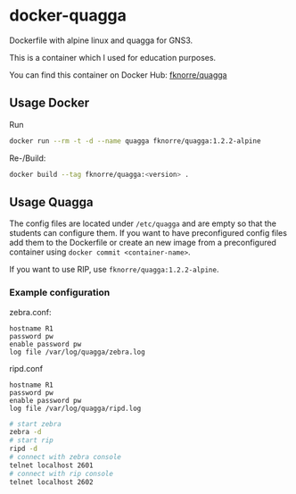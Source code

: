 # docker-quagga

Dockerfile with alpine linux and quagga for GNS3.

This is a container which I used for education purposes. 

You can find this container on Docker Hub: [fknorre/quagga](https://hub.docker.com/repository/docker/fknorre/quagga)

## Usage Docker

Run
```bash
docker run --rm -t -d --name quagga fknorre/quagga:1.2.2-alpine
```

Re-/Build:
```bash
docker build --tag fknorre/quagga:<version> .
```

## Usage Quagga

The config files are located under `/etc/quagga` and are empty so that the students can configure them. If you want to have preconfigured config files add them to the Dockerfile or create an new image from a preconfigured container using `docker commit <container-name>`.

If you want to use RIP, use `fknorre/quagga:1.2.2-alpine`.

### Example configuration

zebra.conf:
```
hostname R1
password pw
enable password pw
log file /var/log/quagga/zebra.log
```

ripd.conf
```
hostname R1
password pw
enable password pw
log file /var/log/quagga/ripd.log
```


```bash
# start zebra
zebra -d
# start rip
ripd -d
# connect with zebra console
telnet localhost 2601
# connect with rip console
telnet localhost 2602
```



